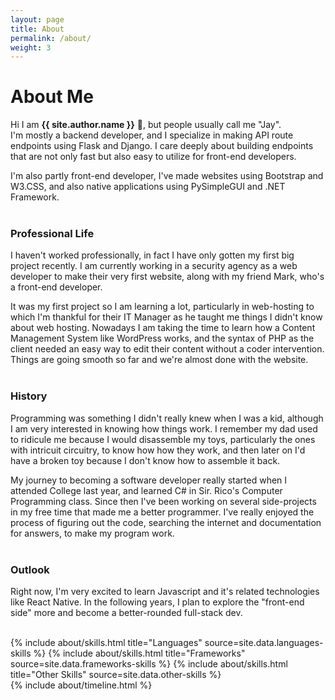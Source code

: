 ```yaml
---
layout: page
title: About
permalink: /about/
weight: 3
---
```


# **About Me**

Hi I am **{{ site.author.name }}** :wave:, but people usually call me "Jay".<br>
I'm mostly a backend developer, and I specialize in making API route endpoints using Flask and Django. I care deeply about building endpoints that are not only fast but also easy to utilize for front-end developers. 

I'm also partly front-end developer, I've made websites using Bootstrap and W3.CSS, and also native applications using PySimpleGUI and .NET Framework.
<br><br>

### Professional Life

I haven't worked professionally, in fact I have only gotten my first big project recently. I am currently working in a security agency as a web developer to make their very first website, along with my friend Mark, who's a front-end developer. 

It was my first project so I am learning a lot, particularly in web-hosting to which I'm thankful for their IT Manager as he taught me things I didn't know about web hosting. Nowadays I am taking the time to learn how a Content Management System like WordPress works, and the syntax of PHP as the client needed an easy way to edit their content without a coder intervention. Things are going smooth so far and we're almost done with the website.
<br><br>

### History

Programming was something I didn't really knew when I was a kid, although I am very interested in knowing how things work. I remember my dad used to ridicule me because I would disassemble my toys, particularly the ones with intricuit circuitry, to know how how they work, and then later on I'd have a broken toy because I don't know how to assemble it back.

My journey to becoming a software developer really started when I attended College last year, and learned C# in Sir. Rico's Computer Programming class. Since then I've been working on several side-projects in my free time that made me a better programmer. I've really enjoyed the process of figuring out the code, searching the internet and documentation for answers, to make my program work.
<br><br>

### Outlook

Right now, I'm very excited to learn Javascript and it's related technologies like React Native. In the following years, I plan to explore the "front-end side" more and become a better-rounded full-stack dev.
<br><br>

<div class="row">
{% include about/skills.html title="Languages" source=site.data.languages-skills %}
{% include about/skills.html title="Frameworks" source=site.data.frameworks-skills %}
{% include about/skills.html title="Other Skills" source=site.data.other-skills %}
</div>

<div class="row">
{% include about/timeline.html %}
</div>